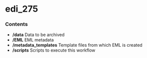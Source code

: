 # edi_275

### Contents

* __/data__ Data to be archived
* __/EML__ EML metadata
* __/metadata_templates__ Template files from which EML is created
* __/scripts__ Scripts to execute this workflow
